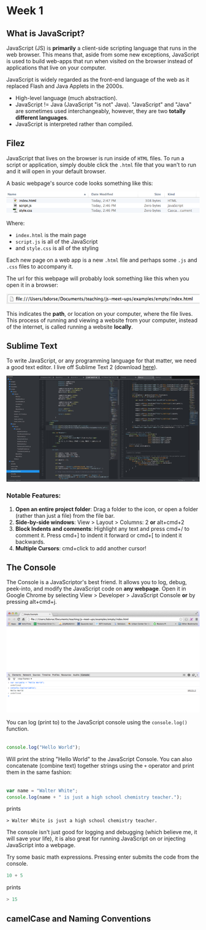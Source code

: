 # Week 1

## What is JavaScript?

JavaScript (JS) is __primarily__ a client-side scripting language that runs in the web browser. This means that, aside from some new exceptions, JavaScript is used to build web-apps that run when visited on the browser instead of applications that live on your computer.

JavaScript is widely regarded as the front-end language of the web as it replaced Flash and Java Applets in the 2000s.

- High-level language (much abstraction).
- JavaScript != Java (JavaScript "is not" Java). "JavaScript" and "Java" are sometimes used interchangeably, however, they are two __totally different languages__.
- JavaScript is interpreted rather than compiled.

## Filez

JavaScript that lives on the browser is run inside of `HTML` files. To run a script or application, simply double click the `.html` file that you wan't to run and it will open in your default browser.

A basic webpage's source code looks something like this:

![Basic Files Screenshot](images/basic_files.png "Basic webpage structure")

Where:

- `index.html` is the main page
- `script.js` is all of the JavaScript
- and `style.css` is all of the styling

Each new page on a web app is a new `.html` file and perhaps some `.js` and `.css` files to accompany it.

The url for this webpage will probably look something like this when you open it in a browser:

![Url Bar Screenshot](images/url.png)

This indicates the __path__, or location on your computer, where the file lives. This process of running and viewing a website from your computer, instead of the internet, is called running a website __locally__.

## Sublime Text

To write JavaScript, or any programming language for that matter, we need a good text editor. I live off Sublime Text 2 (download [here](http://www.sublimetext.com/2)).

![Sublime Text 2 Screenshot](images/sublime_text_screenshot.jpg "Sublime Text 2")

### Notable Features:

1. __Open an entire project folder__: Drag a folder to the icon, or open a folder (rather than just a file) from the file bar.
2. __Side-by-side windows__: View > Layout > Columns: 2 __or__ alt+cmd+2
3. __Block Indents and comments__: Highlight any text and press cmd+/ to comment it. Press cmd+] to indent it forward or cmd+[ to indent it backwards.
4. __Multiple Cursors__: cmd+click to add another cursor!

## The Console

The Console is a JavaScriptor's best friend. It allows you to log, debug, peek-into, and modify the JavaScript code on __any webpage__. Open it in Google Chrome by selecting View > Developer > JavaScript Console __or__ by pressing alt+cmd+j.

![JavaScript Console Screenshot](images/console.png "JavaScript Console")

You can log (print to) to the JavaScript console using the `console.log()` function.

```javascript

console.log("Hello World");
```

Will print the string "Hello World" to the JavaScript Console. You can also concatenate (combine text) together strings using the `+` operator and print them in the same fashion:

```javascript

var name = "Walter White";
console.log(name + " is just a high school chemistry teacher.");
```

prints 

```
> Walter White is just a high school chemistry teacher.
```

The console isn't just good for logging and debugging (which believe me, it will save your life), it is also great for running JavaScript on or injecting JavaScript into a webpage.

Try some basic math expressions. Pressing enter submits the code from the console.

```javascript
10 + 5
```
prints 

```javascript
> 15
```

## camelCase and Naming Conventions
